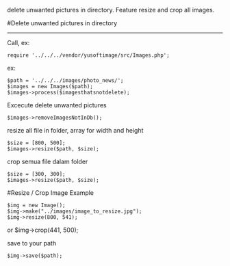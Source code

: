 delete unwanted pictures in directory. Feature resize and crop all images.

#Delete unwanted pictures in directory
______

Call, ex:

	require '../../../vendor/yusoftimage/src/Images.php';

ex: 

	$path = '../../../images/photo_news/';
 	$images = new Images($path);
 	$images->process($imagesthatsnotdelete);

 Excecute delete unwanted pictures

 	$images->removeImagesNotInDb();

 resize all file in folder, array for width and height

 	$size = [800, 500];
 	$images->resize($path, $size);

 crop semua file dalam folder

 	$size = [300, 300];
 	$images->resize($path, $size);

 #Resize / Crop Image Example

 	$img = new Image();
	$img->make("../images/image_to_resize.jpg");
	$img->resize(800, 541);

or
	$img->crop(441, 500);

save to your path

	$img->save($path);